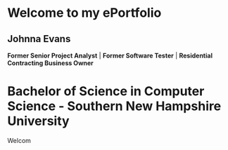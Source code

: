 # **Welcome to my ePortfolio**

## **Johnna Evans**
**Former Senior Project Analyst** | **Former Software Tester** | **Residential Contracting Business Owner**
# Bachelor of Science in Computer Science - Southern New Hampshire University

Welcom 
